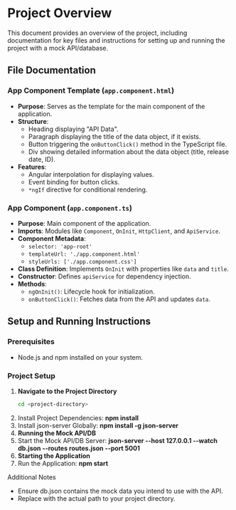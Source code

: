 # Project Overview

This document provides an overview of the project, including documentation for key files and instructions for setting up and running the project with a mock API/database.

## File Documentation

### App Component Template (`app.component.html`)

- **Purpose**: Serves as the template for the main component of the application.
- **Structure**:
  - Heading displaying "API Data".
  - Paragraph displaying the title of the data object, if it exists.
  - Button triggering the `onButtonClick()` method in the TypeScript file.
  - Div showing detailed information about the data object (title, release date, ID).
- **Features**:
  - Angular interpolation for displaying values.
  - Event binding for button clicks.
  - `*ngIf` directive for conditional rendering.

### App Component (`app.component.ts`)

- **Purpose**: Main component of the application.
- **Imports**: Modules like `Component`, `OnInit`, `HttpClient`, and `ApiService`.
- **Component Metadata**:
  - `selector: 'app-root'`
  - `templateUrl: './app.component.html'`
  - `styleUrls: ['./app.component.css']`
- **Class Definition**: Implements `OnInit` with properties like `data` and `title`.
- **Constructor**: Defines `apiService` for dependency injection.
- **Methods**:
  - `ngOnInit()`: Lifecycle hook for initialization.
  - `onButtonClick()`: Fetches data from the API and updates `data`.

## Setup and Running Instructions

### Prerequisites

- Node.js and npm installed on your system.

### Project Setup

1. **Navigate to the Project Directory**
   ```bash
   cd <project-directory>

2. Install Project Dependencies: **npm install**
3. Install json-server Globally: **npm install -g json-server**
4. **Running the Mock API/DB**
5. Start the Mock API/DB Server: **json-server --host 127.0.0.1 --watch db.json --routes routes.json --port 5001**
6. **Starting the Application**
7. Run the Application: **npm start**

Additional Notes
- Ensure db.json contains the mock data you intend to use with the API.
- Replace <project-directory> with the actual path to your project directory.

